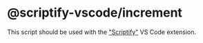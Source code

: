 # @scriptify-vscode/increment

This script should be used with the ["Scriptify"](https://marketplace.visualstudio.com/items?itemName=scriptify.scriptify) VS Code extension.
